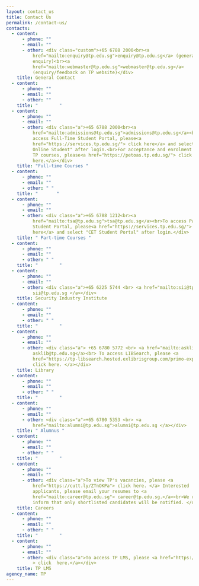 ```yaml
---
layout: contact_us
title: Contact Us
permalink: /contact-us/
contacts:
  - content:
      - phone: ""
      - email: ""
      - other: <div class="custom">+65 6788 2000<br><a
          href="mailto:enquiry@tp.edu.sg">enquiry@tp.edu.sg</a> (general
          enquiry)<br><a
          href="mailto:webmaster@tp.edu.sg">webmaster@tp.edu.sg</a>
          (enquiry/feedback on TP website)</div>
    title: General Contact
  - content:
      - phone: ""
      - email: ""
      - other: ""
    title: "        "
  - content:
      - phone: ""
      - email: ""
      - other: <div class="a">+65 6788 2000<br><a
          href="mailto:admissions@tp.edu.sg">admissions@tp.edu.sg</a><br>To
          access Full-Time Student Portal, please<a
          href="https://services.tp.edu.sg/"> click here</a> and select "TP
          Online Student" after login.<br>For acceptance and enrolment to posted
          TP courses, please<a href="https://petoas.tp.edu.sg/"> click
          here.</a></div>
    title: "Full-time Courses "
  - content:
      - phone: ""
      - email: ""
      - other: " "
    title: "       "
  - content:
      - phone: ""
      - email: ""
      - other: <div class="a">+65 6788 1212<br><a
          href="mailto:tsa@tp.edu.sg">tsa@tp.edu.sg</a><br>To access Part-Time
          Student Portal, please<a href="https://services.tp.edu.sg/"> click
          here</a> and select "CET Student Portal" after login.</div>
    title: " Part-time Courses "
  - content:
      - phone: ""
      - email: ""
      - other: " "
    title: "        "
  - content:
      - phone: ""
      - email: ""
      - other: <div class="a">+65 6225 5744 <br> <a href="mailto:sii@tp.edu.sg">
          sii@tp.edu.sg </a></div>
    title: Security Industry Institute
  - content:
      - phone: ""
      - email: ""
      - other: " "
    title: "        "
  - content:
      - phone: ""
      - email: ""
      - other: <div class="a"> +65 6780 5772 <br> <a href="mailto:asklib@tp.edu.sg">
          asklib@tp.edu.sg</a><br> To access LIBSearch, please <a
          href="https://tp-libsearch.hosted.exlibrisgroup.com/primo-explore/search?vid=TPL&tab=lib_catalogue_tab&sortby=rank">
          click here. </a></div>
    title: Library
  - content:
      - phone: ""
      - email: ""
      - other: " "
    title: "        "
  - content:
      - phone: ""
      - email: ""
      - other: <div class="a">+65 6780 5353 <br> <a
          href="mailto:alumni@tp.edu.sg">alumni@tp.edu.sg </a></div>
    title: " Alumnus "
  - content:
      - phone: ""
      - email: ""
      - other: " "
    title: "        "
  - content:
      - phone: ""
      - email: ""
      - other: <div class="a">To view TP's vacancies, please <a
          href="https://cutt.ly/ZTnOKPa"> click here. </a> Interested
          applicants, please email your resumes to <a
          href="mailto:career@tp.edu.sg"> career@tp.edu.sg.</a><br>We regret to
          inform that only shortlisted candidates will be notified. </div>
    title: Careers
  - content:
      - phone: ""
      - email: ""
      - other: " "
    title: "        "
  - content:
      - phone: ""
      - email: ""
      - other: <div class="a">To access TP LMS, please <a href="https://lms.tp.edu.sg/"
          > click  here.</a></div>
    title: TP LMS
agency_name: TP
---
```

